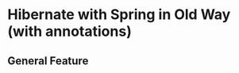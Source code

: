 Hibernate with Spring in Old Way (with annotations)
===================================================



## General Feature

